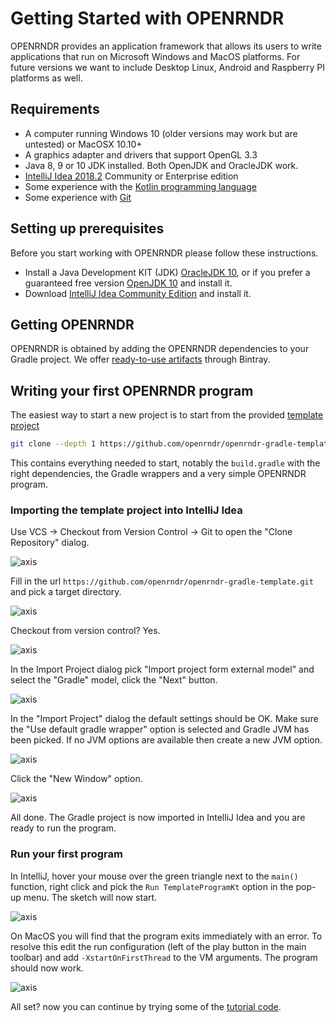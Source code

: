 # Getting Started with OPENRNDR #

OPENRNDR provides an application framework that allows its users to write applications that run on Microsoft Windows and MacOS platforms. For future versions we want to include Desktop Linux, Android and Raspberry PI platforms as well.

## Requirements ##
 * A computer running Windows 10 (older versions may work but are untested) or MacOSX 10.10+
 * A graphics adapter and drivers that support OpenGL 3.3
 * Java 8, 9 or 10 JDK installed. Both OpenJDK and OracleJDK work.
 * [IntelliJ Idea 2018.2](https://www.jetbrains.com/idea/download/) Community or Enterprise edition
 * Some experience with the [Kotlin programming language](https://kotlinlang.org)
 * Some experience with [Git](https://git-scm.com/)

## Setting up prerequisites
Before you start working with OPENRNDR please follow these instructions.
 * Install a Java Development KIT (JDK) [OracleJDK 10](http://www.oracle.com/technetwork/java/javase/downloads/jdk10-downloads-4416644.html), or if you prefer a guaranteed free version [OpenJDK 10](http://jdk.java.net/10/) and install it.
 * Download [IntelliJ Idea Community Edition](https://www.jetbrains.com/idea/download) and install it.

## Getting OPENRNDR

OPENRNDR is obtained by adding the OPENRNDR dependencies to your Gradle project. We offer [ready-to-use artifacts](http://dl.bintray.com/openrndr/openrndr/org/openrndr/) through Bintray.

## Writing your first OPENRNDR program

The easiest way to start a new project is to start from the provided [template project](https://github.com/openrndr/openrndr-gradle-template)
```sh
git clone --depth 1 https://github.com/openrndr/openrndr-gradle-template.git
```

This contains everything needed to start, notably the `build.gradle` with the right dependencies, the Gradle wrappers and a very simple OPENRNDR program.

### Importing the template project into IntelliJ Idea

Use VCS -> Checkout from Version Control -> Git to open the "Clone Repository" dialog.

![axis](_media/getting-started-step-01.png)

Fill in the url `https://github.com/openrndr/openrndr-gradle-template.git` and pick a target directory.

![axis](_media/getting-started-step-02.png)

Checkout from version control? Yes.

![axis](_media/getting-started-step-03.png)

In the Import Project dialog pick "Import project form external model" and select the "Gradle" model, click the "Next" button.

![axis](_media/getting-started-step-04.png)

In the "Import Project" dialog the default settings should be OK. Make sure the "Use default gradle wrapper" option is selected and Gradle JVM has been picked. If no JVM options are available then create a new JVM option.

![axis](_media/getting-started-step-05.png)

Click the "New Window" option.

![axis](_media/getting-started-step-06.png)

All done. The Gradle project is now imported in IntelliJ Idea and you are ready to run the program.


### Run your first program

In IntelliJ, hover your mouse over the green triangle next to the `main()` function, right click and pick the `Run TemplateProgramKt` option in the pop-up menu. The sketch will now start.

![axis](_media/getting-started-step-07.png)


On MacOS you will find that the program exits immediately with an error. To resolve this edit the run configuration (left of the play button in the main toolbar) and add
`-XstartOnFirstThread` to the VM arguments. The program should now work.

![axis](_media/getting-started-step-08.png)

All set? now you can continue by trying some of the [tutorial code](Topic_TutorialRepository).

